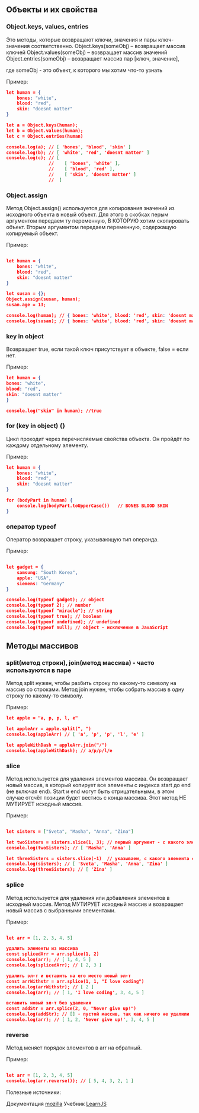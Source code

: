 ## Объекты и их свойства

### Object.keys, values, entries
Это методы, которые возвращают ключи, значения и пары ключ-значения соответственно.
Object.keys(someObj) – возвращает массив ключей
Object.values(someObj) – возвращает массив значений
Object.entries(someObj) – возвращает массив пар [ключ, значение], 

где someObj - это объект, к которого мы хотим что-то узнать

Пример:
```json lines
let human = {
    bones: "white",
    blood: "red",
    skin: "doesnt matter"
}

let a = Object.keys(human);
let b = Object.values(human);
let c = Object.entries(human)

console.log(a); // [ 'bones', 'blood', 'skin' ]
console.log(b); // [ 'white', 'red', 'doesnt matter' ]
console.log(c); // [
                //    [ 'bones', 'white' ],
                //    [ 'blood', 'red' ],
                //    [ 'skin', 'doesnt matter' ]
                //  ] 
```

### Object.assign 
Метод Object.assign() используется для копирования значений из исходного объекта в новый объект.
Для этого в скобках перым аргументом передаем ту переменную, В КОТОРУЮ хотим скопировать объект.
Вторым аргументом передаем переменную, содержащую копируемый объект.

Пример:
```json lines

let human = {
    bones: "white",
    blood: "red",
    skin: "doesnt matter"
}

let susan = {};
Object.assign(susan, human);
susan.age = 13;

console.log(human); // { bones: 'white', blood: 'red', skin: 'doesnt matter' }
console.log(susan); // { bones: 'white', blood: 'red', skin: 'doesnt matter', age: 13 }
```

### key in object
Возвращает true, если такой ключ присутствует в объекте, false = если нет.

Пример:
```json lines
let human = {
bones: "white",
blood: "red",
skin: "doesnt matter"
}

console.log("skin" in human); //true
```

###  for (key in object) {}
Цикл проходит через перечисляемые свойства объекта. Он пройдёт по каждому отдельному элементу.

Пример:
```json lines
let human = {
    bones: "white",
    blood: "red",
    skin: "doesnt matter"
}

for (bodyPart in human) {
    console.log(bodyPart.toUpperCase())   // BONES BLOOD SKIN
}
```

### оператор typeof
Оператор возвращает строку, указывающую тип операнда.

Пример: 
```json lines

let gadget = {
    samsung: "South Korea",
    apple: "USA",
    siemens: "Germany"
}

console.log(typeof gadget); // object
console.log(typeof 2); // number
console.log(typeof "miracle"); // string
console.log(typeof true); // boolean
console.log(typeof undefined); // undefined
console.log(typeof null); // object - исключение в JavaScript
```


## Методы массивов

### split(метод строки), join(метод массива) - часто используются в паре
Метод split нужен, чтобы разбить строку по какому-то символу на массив со строками.
Метод join нужен, чтобы собрать массив в одну строку по какому-то символу.

Пример:
```json lines
let apple = "a, p, p, l, e"

let appleArr = apple.split(", ")
console.log(appleArr) // [ 'a', 'p', 'p', 'l', 'e' ]

let appleWithDash = appleArr.join("/")
console.log(appleWithDash); // a/p/p/l/e
```

### slice
Метод используется для удаления элементов массива.
Он возвращает новый массив, в который копирует все элементы с индекса start до end (не включая end). 
Start и end могут быть отрицательными, в этом случае отсчёт позиции будет вестись с конца массива. 
Этот метод НЕ МУТИРУЕТ исходный массив.

Пример:
```json lines

let sisters = ["Sveta", "Masha", "Anna", "Zina"]

let twoSisters = sisters.slice(1, 3); // первый аргумент - с какого элемента начинаем отсчет, второй - по какой НЕ включительно
console.log(twoSisters); // [ 'Masha', 'Anna' ]

let threeSisters = sisters.slice(-1)  // указываем, с какого элемента с конца хотим вырезать элементы
console.log(sisters); // [ 'Sveta', 'Masha', 'Anna', 'Zina' ]
console.log(threeSisters); // [ 'Zina' ]
```

### splice
Метод используется для удаления или добавления элементов в исходный массив. 
Метод МУТИРУЕТ исходный массив и возвращает новый массив с выбранными элементами.

Пример:
```json lines

let arr = [1, 2, 3, 4, 5]

удалить элементы из массива
const splicedArr = arr.splice(1, 2)
console.log(arr); // [ 1, 4, 5 ]
console.log(splicedArr); // [ 2, 3 ]

удалить эл-т и вставить на его место новый эл-т
const arrWithstr = arr.splice(1, 1, "I love coding")
console.log(arrWithstr); // [ 2 ]
console.log(arr); // [ 1, 'I love coding', 3, 4, 5 ]

вставить новый эл-т без удаления
const addStr = arr.splice(2, 0, "Never give up!")
console.log(addStr); // [] - пустой массив, так как ничего не удалили
console.log(arr); // [ 1, 2, 'Never give up!', 3, 4, 5 ]
```

### reverse
Метод меняет порядок элементов в arr на обратный.

Пример: 
```json lines

let arr = [1, 2, 3, 4, 5]
console.log(arr.reverse()); // [ 5, 4, 3, 2, 1 ]
```

Полезные источники:

Документация [mozilla](https://developer.mozilla.org/ru/docs/Web/JavaScript/Guide)
Учебник [LearnJS](https://learn.javascript.ru/)
